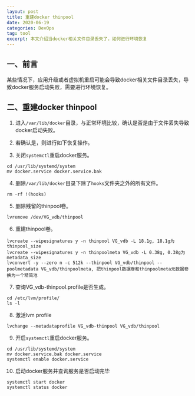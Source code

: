 ```yaml
---
layout: post
title: 重建docker thinpool
date: 2020-06-19
categories: DevOps
tag: tool
excerpt: 本文介绍当docker相关文件目录丢失了，如何进行环境恢复
---
```


## 一、前言

某些情况下，应用升级或者虚拟机重启可能会导致docker相关文件目录丢失，导致docker服务启动失败，需要进行环境恢复。

## 二、重建docker thinpool

1. 进入`/var/lib/docker`目录，与正常环境比较，确认是否是由于文件丢失导致docker启动失败。

2. 若确认是，则进行如下恢复操作。
3. 关闭`systemctl`重启docker服务。

```
cd /usr/lib/systemd/system
mv docker.service docker.service.bak
```

4. 删除`/var/lib/docker`目录下除了`hooks`文件夹之外的所有文件。

```
rm -rf !(hooks)
```

5. 删除残留的thinpool卷。

```
lvremove /dev/VG_vdb/thinpool
```

6. 重建thinpool卷。

```
lvcreate --wipesignatures y -n thinpool VG_vdb -L 18.1g, 18.1g为thinpool_size
lvcreate --wipesignatures y -n thinpoolmeta VG_vdb -L 0.38g, 0.38g为metadata_size
lvconvert -y --zero n -c 512k --thinpool VG_vdb/thinpool --poolmetadata VG_vdb/thinpoolmeta, 把thinpool数据卷和thinpoolmeta元数据卷换为一个精简池
```

7. 查询VG_vdb-thinpool.profile是否生成。

```
cd /etc/lvm/profile/
ls -l
```

8. 激活lvm profile

```
lvchange --metadataprofile VG_vdb-thinpool VG_vdb/thinpool
```

9. 开启`systemctl`重启docker服务。

```
cd /usr/lib/systemd/system
mv docker.service.bak docker.service
systemctl enable docker.service
```

10. 启动docker服务并查询服务是否启动完毕

```
systemctl start docker
systemctl status docker
```